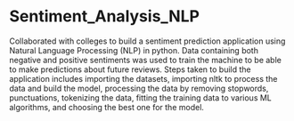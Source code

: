 # Sentiment_Analysis_NLP


Collaborated with colleges to build a sentiment prediction application using Natural Language Processing (NLP) in python. Data containing both negative and positive sentiments was used to train the machine to be able to make predictions about future reviews. Steps taken to build the application includes importing the datasets, importing nltk to process the data and build the model, processing the data by removing stopwords, punctuations, tokenizing the data, fitting the training data to various ML algorithms, and choosing the best one for the model.
